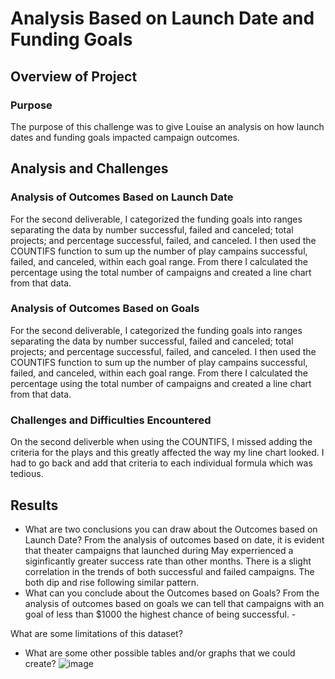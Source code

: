 # Analysis Based on Launch Date and Funding Goals

## Overview of Project

### Purpose
The purpose of this challenge was to give Louise an analysis on how launch dates and funding goals impacted campaign outcomes.

## Analysis and Challenges

### Analysis of Outcomes Based on Launch Date
For the second deliverable, I categorized the funding goals into ranges separating the data by number successful, failed and canceled; total projects; and percentage successful, failed, and canceled. I then used the COUNTIFS function to sum up the number of play campains successful, failed, and canceled, within each goal range. From there I calculated the percentage using the total number of campaigns and created a line chart from that data. 

### Analysis of Outcomes Based on Goals
For the second deliverable, I categorized the funding goals into ranges separating the data by number successful, failed and canceled; total projects; and percentage successful, failed, and canceled. I then used the COUNTIFS function to sum up the number of play campains successful, failed, and canceled, within each goal range. From there I calculated the percentage using the total number of campaigns and created a line chart from that data. 

### Challenges and Difficulties Encountered
On the second deliverble when using the COUNTIFS, I missed adding the criteria for the plays and this greatly affected the way my line chart looked. I had to go back and add that criteria to each individual formula which was tedious.
## Results

- What are two conclusions you can draw about the Outcomes based on Launch Date?
From the analysis of outcomes based on date, it is evident that theater campaigns that launched during May experrienced a siginficantly greater success rate than other months. There is a slight correlation in the trends of both successful and failed campaigns. The both dip and rise following similar pattern.
- What can you conclude about the Outcomes based on Goals?
From the analysis of outcomes based on goals we can tell that campaigns with an goal of less than $1000 the highest chance of being successful. - 

What are some limitations of this dataset?

- What are some other possible tables and/or graphs that we could create?
![image](https://user-images.githubusercontent.com/92558792/139521944-3d341cb1-a636-40a9-8968-4bc699aa45ce.png)

